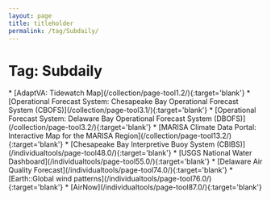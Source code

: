 ```yaml
---
layout: page
title: titleholder
permalink: /tag/Subdaily/
---
```

<h1>Tag: Subdaily</h1>
* [AdaptVA: Tidewatch Map](/collection/page-tool1.2/){:target='blank'}
* [Operational Forecast System: Chesapeake Bay Operational Forecast System (CBOFS)](/collection/page-tool3.1/){:target='blank'}
* [Operational Forecast System: Delaware Bay Operational Forecast System (DBOFS)](/collection/page-tool3.2/){:target='blank'}
* [MARISA Climate Data Portal: Interactive Map for the MARISA Region](/collection/page-tool13.2/){:target='blank'}
* [Chesapeake Bay Interpretive Buoy System (CBIBS)](/individualtools/page-tool48.0/){:target='blank'}
* [USGS National Water Dashboard](/individualtools/page-tool55.0/){:target='blank'}
* [Delaware Air Quality Forecast](/individualtools/page-tool74.0/){:target='blank'}
* [Earth::Global wind patterns](/individualtools/page-tool76.0/){:target='blank'}
* [AirNow](/individualtools/page-tool87.0/){:target='blank'}
